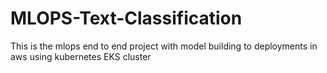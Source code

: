 # MLOPS-Text-Classification
This is the mlops end to end project with model building to deployments in aws using kubernetes EKS cluster

